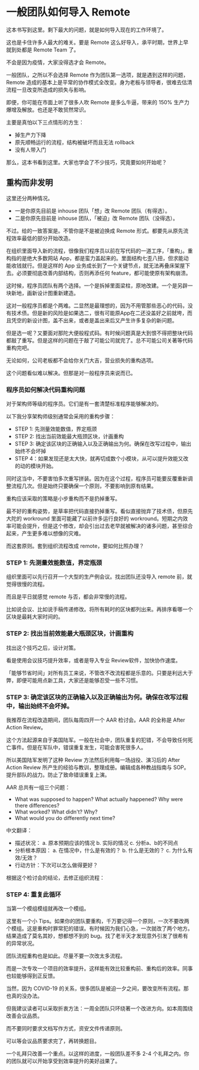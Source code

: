 # 一般团队如何导入 Remote

这本书写到这里。剩下最大的问题，就是如何导入现在的工作环境了。

这也是卡住许多人最大的难关。要是 Remote 这么好导入，承平时期，世界上早就到处都是 Remote Team 了。

不会是因为疫情，大家没得选才会 Remote。

一般团队，之所以不会选择 Remote 作为团队第一选项，就是遇到这样的问题，Remote 造成的基本上是平常的协作模式全改变。身为老板与领导者，很难去估清流程一旦改变所造成的损失与影响。

即便，你可能在市面上听了很多人吹 Remote 是多么牛逼，带来的 150% 生产力爆增及解放。也还是不敢贸然常识。

主要是真怕以下三点情形的方生：

* 掉生产力下降
* 原先顺畅运行的流程，结构被破坏而且无法 rollback
* 没有人带入门

那么，这本书看到这里。大家也学会了不少技巧，究竟要如何开始呢？

## 重构而非发明

这里还分两种情况。

* 一是你原先目前是 inhouse 团队「想」改 Remote 团队（有得选）。
* 二是你原先目前是 inhouse 团队，「被迫」改 Remote 团队（没得选）。

不过。给的一致答案是。不管你是不是被迫换成 Remote 形式。都要先从原先流程效率最低的部分开始改造。

在组织里面导入新的流程，很像我们程序员以前在写代码的一道工序，「重构」。重构指的是绝大多数网站 App，都是蛮力盖起来的。里面结构七歪八扭，但求能动能收钱就行。但是这样的 App 业务成长到了一个关键节点，就无法再叠床架屋下去。必须要彻底改善内部结构，否则再添任何 feature，都可能使原有架构崩溃。

这时候，程序员团队有两个选择。一个是拆掉里面梁柱，原地改建。一个是另辟一块新地，画新设计图重新建造。

这对一般程序员都是个两难。二显然是最理想的，因为不用管那些恶心的代码，没有技术债。但是新的风险是如果选二，很有可能原App在二还没盖好之前就垮，而且凭空的新设计图，盖不出来，或者是盖出来后又产生许多复杂的新问题。

但是选一呢？又要面对那陀大便般程式码。有时候问题真是大到恨不得把整块代码都敲了重写。但是这样的问题在于敲了可能公司就完了。总不可能公司关著等代码重构完吧。

无论如何，公司老板都不会给你关门大吉，营业损失的重构选项。

这个问题看似难以解决。但那是对一般程序员来说而已。

### 程序员如何解决代码重构问题

对于架构师等级的程序员。它们是有一套清楚标准程序能够解决的。

以下我分享架构师级别通常会采用的重构步骤：

* STEP 1: 先测量效能数值，界定瓶颈
* STEP 2: 找出当前效能最大瓶颈区块，计画重构
* STEP 3: 确定该区块的正确输入以及正确输出为何。确保在改写过程中，输出始终不会坏掉
* STEP 4：如果发现还是太大快，就再切成数个小模块，从可以提升效能又改的动的模块开始。

同时这当中，不要害怕多次重写拼装。因为在这个过程，程序员可能要反覆重新调整流程几次。但是始终只要确保一个原则，不要影响到原有结果。

重构应该采取的策略是小步重构而不是扔掉重写。

最不好的重构姿势，是草率把代码直接扔掉重写。看似直接抛弃了技术债，但原先大陀的 workround 里面可能藏了以前许多运行良好的 workround。短期之内效率可能会提升，但是这个修改，却会引出过去老早就被解决的诸多问题，甚至综合起来，产生更多难以想像的灾难。

而这套原则。套到组织流程改成 remote，要如何比照办理？

### STEP 1: 先测量效能数值，界定瓶颈

组织里面可以先行召开一个大型的生产例会议。找出团队还没导入 remote 前，就觉得很慢的流程。

而且是平日就感觉 remote 与否，都会非常慢的流程。

比如说会议、比如说手稿传递修改。将所有耗时的区块都列出来。再排序看哪一个区块是最耗大家时间的。

### STEP 2: 找出当前效能最大瓶颈区块，计画重构

找出这个技巧之后，设计对策。

看是使用会议技巧提升效率，或者是导入专业 Review软件，加快协作速度。

「能够节省时间」对所有员工来说，不管改不改流程都是乐意的。只要是利远大于弊，即便可能用点新工具，大家还是能够忍受一些不习惯。

### STEP 3: 确定该区块的正确输入以及正确输出为何。确保在改写过程中，输出始终不会坏掉。

我推荐在流程改造期间，团队每周四开一个 AAR 检讨会。AAR 的全称是 After Action Review。

这个方法起源来自于美国陆军。一般在社会中，团队重复的犯错，不会导致任何死亡事件。但是在军队中，错误重复发生，可能会害死很多人。

所以美国陆军发明了这种 Review 方法然后利用每一场战役、演习后的 After Action Review 所产生的经验与教训，整理成册。编辑成各种教战指南与 SOP。提升部队的战力。防止了致命错误重复上演。

AAR 总共有一组三个问题：

* What was supposed to happen? What actually happened? Why were there differences?
* What worked? What didn't? Why?
* What would you do differently next time?

中文翻译：

* 描述状况： a. 原本预期应该的情况 b. 实际的情况 c. 分析a、b的不同点
* 分析根本原因： a. 在情况中，什么是有效的？ b. 什么是无效的？ c. 为什么有效/无效？
* 行动方针：下次可以怎么做得更好？

根据这个检讨会的结论，去修正组织流程：

### STEP 4: 重复此循环

当第一个模组模组就再改一个模组。

这里有一个小 Tips。如果你的团队要重构，千万要记得一个原则，一次不要改两个模组。这是重构时罪常犯的错误。有时候因为我们心急，一次就改了两个地方。结果造成了莫名其妙，想都想不到的 bug。找了老半天才发现意外引发了很希有的异常状况。

团队流程重构也是如此。尽量不要一次改太多流程。

而是一次专攻一个项目的效率提升。这样能有效比较重构前、重构后的效率。同事也较能够得到正反馈。

当然，因为 COVID-19 的关系，很多团队是被迫一夕之间，要改变所有流程。那也真的没办法。

但我建议读者可以采取折衷方法：一周全团队只环绕著一个改进方向。如本周围绕改善会议品质。

而不要同时要求文档写作方式，资安文件传递原则。

可以等会议品质要求完了，再转换题目。

一个礼拜只改善一个重点。以这样的进度，一般团队差不多 2-4 个礼拜之内。你的团队就可以开始享受到效率提升的美好战果了。
